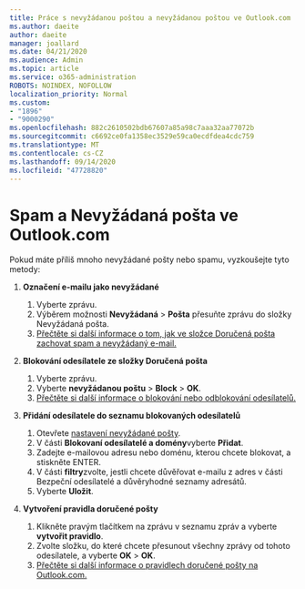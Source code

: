 ```yaml
---
title: Práce s nevyžádanou poštou a nevyžádanou poštou ve Outlook.com
ms.author: daeite
author: daeite
manager: joallard
ms.date: 04/21/2020
ms.audience: Admin
ms.topic: article
ms.service: o365-administration
ROBOTS: NOINDEX, NOFOLLOW
localization_priority: Normal
ms.custom:
- "1896"
- "9000290"
ms.openlocfilehash: 882c2610502bdb67607a85a98c7aaa32aa77072b
ms.sourcegitcommit: c6692ce0fa1358ec3529e59ca0ecdfdea4cdc759
ms.translationtype: MT
ms.contentlocale: cs-CZ
ms.lasthandoff: 09/14/2020
ms.locfileid: "47728820"
---
```

# <a name="spam-and-junk-email-in-outlookcom"></a>Spam a Nevyžádaná pošta ve Outlook.com

Pokud máte příliš mnoho nevyžádané pošty nebo spamu, vyzkoušejte tyto metody:

1. **Označení e-mailu jako nevyžádané**
    1. Vyberte zprávu.
    1. Výběrem možnosti **Nevyžádaná**  >  **Pošta** přesuňte zprávu do složky Nevyžádaná pošta.
    1. [Přečtěte si další informace o tom, jak ve složce Doručená pošta zachovat spam a nevyžádaný e-mail.](https://support.office.com/article/a3ece97b-82f8-4a5e-9ac3-e92fa6427ae4?wt.mc_id=Office_Outlook_com_Alchemy)

1. **Blokování odesílatele ze složky Doručená pošta**
    1. Vyberte zprávu.
    1. Vyberte **nevyžádanou poštu**  >  **Block**  >  **OK**.
    1. [Přečtěte si další informace o blokování nebo odblokování odesílatelů.](https://support.office.com/article/afba1c94-77bb-4f50-8b85-057cf52f4d5e?wt.mc_id=Office_Outlook_com_Alchemy)

1. **Přidání odesílatele do seznamu blokovaných odesílatelů**
    1. Otevřete [nastavení nevyžádané pošty](https://outlook.live.com/mail/options/mail/junkEmail/blockedSendersAndDomainsV2).
    1. V části **Blokovaní odesílatelé a domény**vyberte **Přidat**.
    1. Zadejte e-mailovou adresu nebo doménu, kterou chcete blokovat, a stiskněte ENTER.
    1. V části **filtry**zvolte, jestli chcete důvěřovat e-mailu z adres v části Bezpeční odesílatelé a důvěryhodné seznamy adresátů.
    1. Vyberte **Uložit**.

1. **Vytvoření pravidla doručené pošty**
    1. Klikněte pravým tlačítkem na zprávu v seznamu zpráv a vyberte **vytvořit pravidlo**.
    1. Zvolte složku, do které chcete přesunout všechny zprávy od tohoto odesílatele, a vyberte **OK**  >  **OK**.
    1. [Přečtěte si další informace o pravidlech doručené pošty na Outlook.com.](https://support.office.com/article/4b094371-a5d7-49bd-8b1b-4e4896a7cc5d?wt.mc_id=Office_Outlook_com_Alchemy)